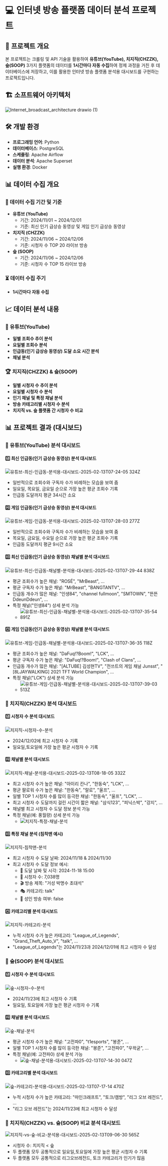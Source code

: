 # 💻 인터넷 방송 플랫폼 데이터 분석 프로젝트

## 📌 프로젝트 개요
본 프로젝트는 크롤링 및 API 기술을 활용하여 **유튜브(YouTube), 치지직(CHZZK), 숲(SOOP)** 3가지 플랫폼의 데이터를 **1시간마다 자동 수집**하여 정제 과정을 거친 후 데이터베이스에 저장하고, 이를 활용한 인터넷 방송 플랫폼 분석용 대시보드를 구현하는 프로젝트입니다.



## 🏗️ 소프트웨어 아키텍처
![Internet_broadcast_architecture drawio (1)](https://github.com/user-attachments/assets/132857c4-ff7b-49e3-92a1-e7af1c0c219b)



## 🛠️ 개발 환경
- **프로그래밍 언어**: Python
- **데이터베이스**: PostgreSQL
- **스케줄링**: Apache Airflow
- **데이터 분석**: Apache Superset
- **실행 환경**: Docker



## 📊 데이터 수집 개요
### 📅 데이터 수집 기간 및 기준
- **유튜브 (YouTube)**
  - 기간: 2024/11/01 ~ 2024/12/01
  - 기준: 최신 인기 급상승 동영상 및 게임 인기 급상승 동영상
- **치지직 (CHZZK)**
  - 기간: 2024/11/06 ~ 2024/12/06
  - 기준: 시청자 수 TOP 20 라이브 방송
- **숲 (SOOP)**
  - 기간: 2024/11/06 ~ 2024/12/06
  - 기준: 시청자 수 TOP 15 라이브 방송

### ⏳ 데이터 수집 주기
- **1시간마다 자동 수집**



## 📈 데이터 분석 내용
### 🎥 유튜브(YouTube)
- **일별 조회수 추이 분석**
- **요일별 조회수 분석**
- **인급동(인기 급상승 동영상) 도달 소요 시간 분석**
- **채널 분석**

### 🏆 치지직(CHZZK) & 숲(SOOP)
- **일별 시청자 수 추이 분석**
- **요일별 시청자 수 분석**
- **인기 채널 및 특정 채널 분석**
- **방송 카테고리별 시청자 수 분석**
- **치지직 vs. 숲 플랫폼 간 시청자 수 비교**



## 📊 프로젝트 결과 (대시보드)
### 📌 유튜브(YouTube) 분석 대시보드
#### 1️⃣ 최신 인급동(인기 급상승 동영상) 분석 대시보드
![유튜브-최신-인급동-분석용-대시보드-2025-02-13T07-24-05 324Z](https://github.com/user-attachments/assets/eba635a2-b982-4200-a025-a5d43039457f)
- 일반적으로 조회수와 구독자 수가 비례하는 모습을 보여 줌
- 일요일, 목요일, 금요일 순으로 가장 높은 평균 조회수 기록
- 인급동 도달까지 평균 34시간 소요

#### 2️⃣ 게임 인급동(인기 급상승 동영상) 분석 대시보드
![유튜브-게임-인급동-분석용-대시보드-2025-02-13T07-28-03 277Z](https://github.com/user-attachments/assets/dd6e056a-d5fd-4237-a88b-78f9349dfd9e)
- 일반적으로 조회수와 구독자 수가 비례하는 모습을 보여 줌
- 목요일, 금요일, 수요일 순으로 가장 높은 평균 조회수 기록
- 인급동 도달까지 평균 9시간 소요

#### 3️⃣ 최신 인급동(인기 급상승 동영상) 채널별 분석 대시보드
![유튜브-최신-인급동-채널별-분석용-대시보드-2025-02-13T07-29-44 838Z](https://github.com/user-attachments/assets/8eb0bfd1-49b5-41c1-9880-d5eb0d69ad3f)
- 평균 조회수가 높은 채널: "ROSÉ", "MrBeast", ...
- 평균 구독자 수가 높은 채널: "MrBeast", "BANGTANTV", ...
- 인급동 개수가 많은 채널: "인생84", "channel fullmoon", "SMTOWN", "뜬뜬 DdeunDdeun", ...
- 특정 채널("인생84") 상세 분석 가능
  - ![유튜브-최신-인급동-채널별-분석용-대시보드-2025-02-13T07-35-54 891Z](https://github.com/user-attachments/assets/56f7785e-7d43-4f9e-8782-2c6e5a99a60f)

#### 4️⃣ 게임 인급동(인기 급상승 동영상) 채널별 분석 대시보드
![유튜브-게임-인급동-채널별-분석용-대시보드-2025-02-13T07-36-35 118Z](https://github.com/user-attachments/assets/08f227f1-0319-4560-a621-7d1fc34befe3)
- 평균 조회수가 높은 채널: "DaFuq!?Boom!", "LCK", ...
- 평균 구독자 수가 높은 채널: "DaFuq!?Boom!", "Clash of Clans", ...
- 인급동 개수가 많은 채널: "[ALTUBE] 김성현TV", "전쓰트의 게임 채널 Junsst", "[8LJAYWALKING] 2021 TFT World Champion", ...
- 특정 채널("LCK") 상세 분석 가능
  - ![유튜브-게임-인급동-채널별-분석용-대시보드-2025-02-13T07-39-03 513Z](https://github.com/user-attachments/assets/a94d0154-6e15-433e-ad11-369cfa4f94e7)



### 📌 치지직(CHZZK) 분석 대시보드
#### 1️⃣ 시청자 수 분석 대시보드
![치지직-시청자-수-분석](https://github.com/user-attachments/assets/0c71d6ea-03a0-42fe-b669-224476c03b10)
- 2024/12/02에 최고 시청자 수 기록
- 일요일,토요일에 가장 높은 평균 시청자 수 기록

#### 2️⃣ 채널별 분석 대시보드
![치지직-채널-분석용-대시보드-2025-02-13T08-18-05 332Z](https://github.com/user-attachments/assets/7e249299-29a5-48c4-9146-30443e238c10)
- 최고 시청자 수가 높은 채널: "아이리 칸나", "한동숙", "LCK", ...
- 평균 팔로워 수가 높은 채널: "한동숙", "랄로", "울프", ...
- 일별 TOP 1 시청자 수를 많이 등극한 채널: "한동숙", "울프", "LCK", ...
- 최고 시청자 수 도달까지 걸린 시간이 짧은 채널: "삼식123", "피닉스박", "강지", ...
- 채널별 최고 시청자 수 도달 정보 분석 가능
- 특정 채널(예: 풍월량) 상세 분석 가능
  - ![치지직-특정-채널-분석](https://github.com/user-attachments/assets/4bf8cc1f-d5e3-47f9-af96-cdde11106508)

#### 3️⃣ 특정 채널 분석 (침착맨 예시)
![치지직-침착맨-분석](https://github.com/user-attachments/assets/1f37f6b6-d341-4b69-9ae2-365c2a664b2e)
- 최고 시청자 수 도달 날짜: 2024/11/18 & 2024/11/30
- 최고 시청자 수 도달 정보 예시:
  - 📌 도달 날짜 및 시각: 2024-11-18 15:00
  - 👀 시청자 수: 7,038명
  - 🎬 방송 제목: "거성 박명수 초대석"
  - 🎭 카테고리: talk"
  - 🚫 성인 방송 여부: false

#### 4️⃣ 카테고리별 분석 대시보드
![치지직-카테고리-분석](https://github.com/user-attachments/assets/0257ab38-29b4-47cd-b955-2c1f0a3a4fdb)
- 누적 시청자 수가 높은 카테고리: "League_of_Legends", "Grand_Theft_Auto_V", "talk", ...
- "League_of_Legends"는 2024/11/23과 2024/12/01에 최고 시청자 수 달성



### 📌 숲(SOOP) 분석 대시보드
#### 1️⃣ 시청자 수 분석 대시보드
![숲-시청자-수-분석](https://github.com/user-attachments/assets/3f543f53-ee0c-4c6f-b385-d5607e364104)
- 2024/11/23에 최고 시청자 수 기록
- 일요일, 토요일에 가장 높은 평균 시청자 수 기록

#### 2️⃣ 채널별 분석 대시보드
![숲-채널-분석](https://github.com/user-attachments/assets/ec1f929a-9cfd-47ea-9e13-b67a4ad33e50)
- 평균 시청자 수가 높은 채널: "고전파0", "t1esports", "봉준", ...
- 일별 TOP 1 시청자 수를 많이 등극한 채널: "봉준", "고전파0", "우왁굳", ...
- 특정 채널(예: 고전파0) 상세 분석 가능
  - ![숲-채널-분석용-대시보드-2025-02-13T07-14-30 047Z](https://github.com/user-attachments/assets/daddf9c0-8fe9-412f-9e86-9a6f2e0b5ce6)

#### 3️⃣ 카테고리별 분석 대시보드
![숲-카테고리-분석용-대시보드-2025-02-13T07-17-14 470Z](https://github.com/user-attachments/assets/b463edd5-80a6-4cbc-96c5-156e4a574359)
- 누적 시청자 수가 높은 카테고리: "마인크래프트", "토크/캠방", "리그 오브 레전드", ...
- "리그 오브 레전드"는 2024/11/23에 최고 시청자 수 달성

### 📌 치지직(CHZZK) vs. 숲(SOOP) 비교 분석 대시보드
![치지직-vs-숲-비교-분석용-대시보드-2025-02-13T09-06-30 565Z](https://github.com/user-attachments/assets/513b17e9-26ef-4eab-a261-947789041056)
- 시청자 수: 치지직 < 숲
- 두 플랫폼 모두 공통적으로 일요일,토요일에 가장 높은 평균 시청자 수 기록
- 두 플랫폼 모두 공통적으로 리그오브레전드, 토크 카테고리가 인기가 많음
